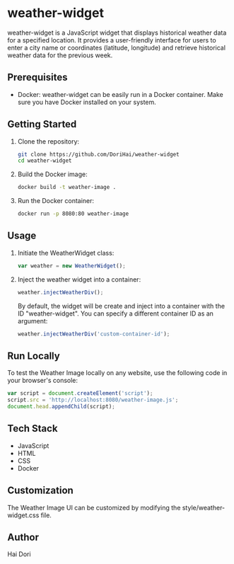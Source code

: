 # weather-widget

weather-widget is a JavaScript widget that displays historical weather data for a specified location. It provides a user-friendly interface for users to enter a city name or coordinates (latitude, longitude) and retrieve historical weather data for the previous week.

## Prerequisites

- Docker: weather-widget can be easily run in a Docker container. Make sure you have Docker installed on your system.

## Getting Started

1. Clone the repository:
   ```bash
   git clone https://github.com/DoriHai/weather-widget
   cd weather-widget
   ````
2. Build the Docker image:
   ```bash
   docker build -t weather-image .
   ````
3. Run the Docker container:
   ```bash
   docker run -p 8080:80 weather-image
   ````
## Usage

1. Initiate the WeatherWidget class:
   ```javascript
   var weather = new WeatherWidget();
   ```
2. Inject the weather widget into a container: 
   ```javascript
   weather.injectWeatherDiv();
   ````
   By default, the widget will be create and inject into a container with the ID       "weather-widget". You can specify a different container ID as an argument: 
   ```javascript
   weather.injectWeatherDiv('custom-container-id');
   ```
   


## Run Locally

To test the Weather Image locally on any website, use the following code in your browser's console:
   ```javascript
   var script = document.createElement('script');
   script.src = 'http://localhost:8080/weather-image.js';
   document.head.appendChild(script);
   ```

## Tech Stack

* JavaScript
* HTML
* CSS
* Docker

## Customization
The Weather Image UI can be customized by modifying the style/weather-widget.css file.
## Author
Hai Dori